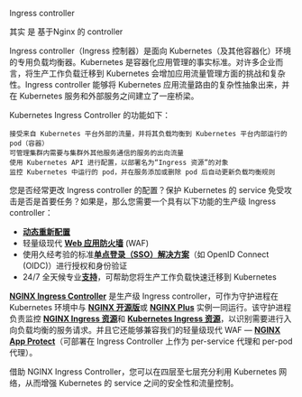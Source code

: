 

Ingress controller

其实 是 基于Nginx 的 controller  

Ingress controller（Ingress 控制器）是面向 Kubernetes（及其他容器化）环境的专用负载均衡器。Kubernetes 是容器化应用管理的事实标准。对许多企业而言，将生产工作负载迁移到 Kubernetes 会增加应用流量管理方面的挑战和复杂性。Ingress controller 能够将 Kubernetes 应用流量路由的复杂性抽象出来，并在 Kubernetes 服务和外部服务之间建立了一座桥梁。

Kubernetes Ingress Controller 的功能如下：

    接受来自 Kubernetes 平台外部的流量，并将其负载均衡到 Kubernetes 平台内部运行的 pod（容器）
    可管理集群内需要与集群外其他服务通信的服务的出向流量
    使用 Kubernetes API 进行配置，以部署名为“Ingress 资源”的对象
    监控 Kubernetes 中运行的 pod，并在服务添加或删除 pod 后自动更新负载均衡规则


您是否经常更改 Ingress controller 的配置？保护 Kubernetes 的 service 免受攻击是否是首要任务？如果是，那么您需要一个具有以下功能的生产级 Ingress controller：

- [**动态重新配置**](https://www.nginx-cn.net/products/nginx/load-balancing#load-balancing-api)
- 轻量级现代 [**Web 应用防火墙**](https://www.nginx-cn.net/products/nginx-app-protect/) (WAF)
- 使用久经考验的标准[**单点登录（SSO）解决方案**](https://docs.nginx.com/nginx/deployment-guides/single-sign-on/)（如 OpenID Connect (OIDC)）进行授权和身份验证
- 24/7 全天候专业[**支持**](https://www.nginx-cn.net/support/)，可帮助您将生产工作负载快速迁移到 Kubernetes

[**NGINX Ingress Controller**](https://www.nginx-cn.net/products/nginx-ingress-controller/) 是生产级 Ingress controller，可作为守护进程在 Kubernetes 环境中与 [**NGINX 开源版**](https://nginx.org/en)或 [**NGINX Plus**](https://www.nginx-cn.net/products/nginx/) 实例一同运行。该守护进程负责监控 [**NGINX Ingress 资源**](https://www.nginx-cn.net/products/nginx-ingress-controller/nginx-ingress-resources/)和 [**Kubernetes Ingress 资源**](https://kubernetes.io/docs/concepts/services-networking/ingress/#the-ingress-resource)，以识别需要进行入向负载均衡的服务请求。并且它还能够兼容我们的轻量级现代 WAF — [**NGINX App Protect**](https://www.nginx-cn.net/products/nginx-app-protect/)（可部署在 Ingress Controller 上作为 per-service 代理和 per-pod 代理）。

借助 NGINX Ingress Controller，您可以在四层至七层充分利用 Kubernetes 网络，从而增强 Kubernetes 的 service 之间的安全性和流量控制。




